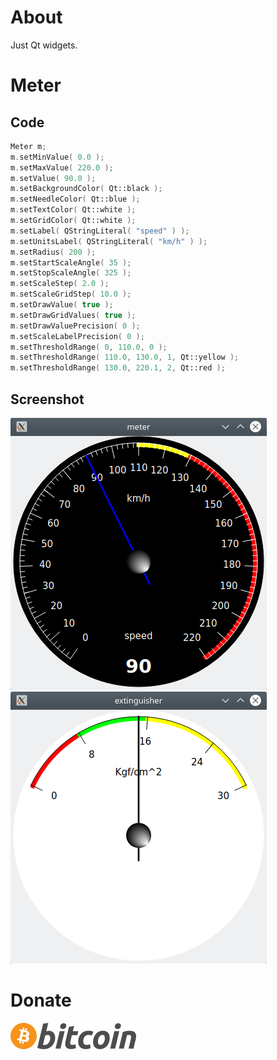 # About

Just Qt widgets.

# Meter

## Code

```cpp
Meter m;
m.setMinValue( 0.0 );
m.setMaxValue( 220.0 );
m.setValue( 90.0 );
m.setBackgroundColor( Qt::black );
m.setNeedleColor( Qt::blue );
m.setTextColor( Qt::white );
m.setGridColor( Qt::white );
m.setLabel( QStringLiteral( "speed" ) );
m.setUnitsLabel( QStringLiteral( "km/h" ) );
m.setRadius( 200 );
m.setStartScaleAngle( 35 );
m.setStopScaleAngle( 325 );
m.setScaleStep( 2.0 );
m.setScaleGridStep( 10.0 );
m.setDrawValue( true );
m.setDrawGridValues( true );
m.setDrawValuePrecision( 0 );
m.setScaleLabelPrecision( 0 );
m.setThresholdRange( 0, 110.0, 0 );
m.setThresholdRange( 110.0, 130.0, 1, Qt::yellow );
m.setThresholdRange( 130.0, 220.1, 2, Qt::red );
```

## Screenshot

![](doc/meter.png)
![](doc/extinguisher.png)

# Donate

[![](bitcoin-btc-logo-full.png)](https://github.com/igormironchik)
